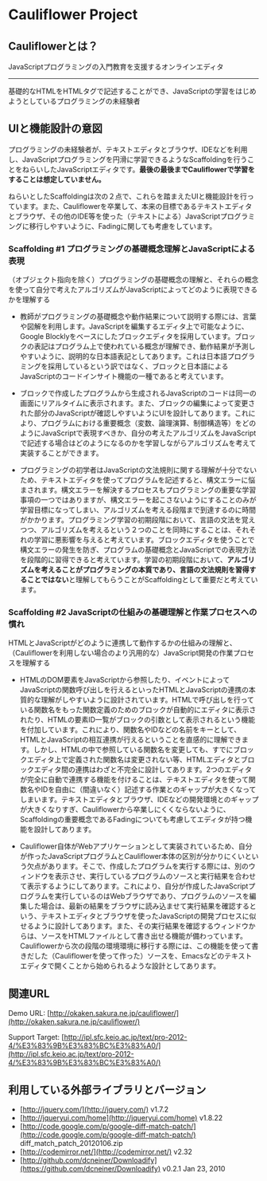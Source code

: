 Cauliflower Project
======================

Cauliflowerとは？
------

JavaScriptプログラミングの入門教育を支援するオンラインエディタ

------

基礎的なHTMLをHTMLタグで記述することができ、JavaScriptの学習をはじめようとしているプログラミングの未経験者

UIと機能設計の意図
------

プログラミングの未経験者が、テキストエディタとブラウザ、IDEなどを利用し、JavaScriptプログラミングを円滑に学習できるようなScaffoldingを行うことをねらいしたJavaScriptエディタです。**最後の最後までCauliflowerで学習をすることは想定していません。**

ねらいとしたScaffoldingは次の２点で、これらを踏まえたUIと機能設計を行っています。また、Cauliflowerを卒業して、本来の目標であるテキストエディタとブラウザ、その他のIDE等を使った（テキストによる）JavaScriptプログラミングに移行しやすいように、Fadingに関しても考慮をしています。

### Scaffolding #1 プログラミングの基礎概念理解とJavaScriptによる表現

 （オブジェクト指向を除く）プログラミングの基礎概念の理解と、それらの概念を使って自分で考えたアルゴリズムがJavaScriptによってどのように表現できるかを理解する

 - 教師がプログラミングの基礎概念や動作結果について説明する際には、言葉や図解を利用します。JavaScriptを編集するエディタ上で可能なように、Google Blocklyをベースにしたブロックエディタを採用しています。ブロックの表記はプログラム上で使われている概念が理解でき、動作結果が予測しやすいように、説明的な日本語表記としてあります。これは日本語プログラミングを採用しているという訳ではなく、ブロックと日本語によるJavaScriptのコードインサイト機能の一種であると考えています。

 - ブロックで作成したプログラムから生成されるJavaScriptのコードは同一の画面にリアルタイムに表示されます。また、ブロックの編集によって変更された部分のJavaScriptが確認しやすいようにUIを設計してあります。これにより、プログラムにおける重要概念（変数、論理演算、制御構造等）をどのようにJavaScriptで表現すべきか、自分の考えたアルゴリズムをJavaScriptで記述する場合はどのようになるのかを学習しながらアルゴリズムを考えて実装することができます。

 - プログラミングの初学者はJavaScriptの文法規則に関する理解が十分でないため、テキストエディタを使ってプログラムを記述すると、構文エラーに悩まされます。構文エラーを解決するプロセスもプログラミングの重要な学習事項の一つではありますが、構文エラーを起こさないようにすることのみが学習目標になってしまい、アルゴリズムを考える段階まで到達するのに時間がかかります。プログラミング学習の初期段階において、言語の文法を覚えつつ、アルゴリズムを考えるという２つのことを同時にすることは、それそれの学習に悪影響を与えると考えています。ブロックエディタを使うことで構文エラーの発生を防ぎ、プログラムの基礎概念とJavaScriptでの表現方法を段階的に習得できると考えています。学習の初期段階において、**アルゴリズムを考えることがプログラミングの本質であり、言語の文法規則を習得することではない**と理解してもらうことがScaffoldingとして重要だと考えています。

### Scaffolding #2 JavaScriptの仕組みの基礎理解と作業プロセスへの慣れ

HTMLとJavaScriptがどのように連携して動作するかの仕組みの理解と、（Cauliflowerを利用しない場合のより汎用的な）JavaScript開発の作業プロセスを理解する

 - HTMLのDOM要素をJavaScriptから参照したり、イベントによってJavaScriptの関数呼び出しを行えるといったHTMLとJavaScriptの連携の本質的な理解がしやすいように設計されています。HTMLで呼び出しを行っている関数名をもった関数定義のためのブロックが自動的にエディタに表示されたり、HTMLの要素ID一覧がブロックの引数として表示されるという機能を付加しています。これにより、関数名やIDなどの名前をキーとして、HTMLとJavaScriptの相互連携が行えるということを直感的に理解できます。しかし、HTMLの中で参照している関数名を変更しても、すでにブロックエディタ上で定義された関数名は変更されない等、HTMLエディタとブロックエディタ間の連携はわざと不完全に設計してあります。2つのエディタが完全に自動で連携する機能を付けることは、テキストエディタを使って関数名やIDを自由に（間違いなく）記述する作業とのギャップが大きくなってしまいます。テキストエディタとブラウザ、IDEなどの開発環境とのギャップが大きくなりすぎ、Cauliflowerから卒業しにくくならないように、Scaffoldingの重要概念であるFadingについても考慮してエディタが持つ機能を設計してあります。

 - Cauliflower自体がWebアプリケーションとして実装されているため、自分が作ったJavaScriptプログラムとCauliflower本体の区別が分かりにくいという欠点があります。そこで、作成したプログラムを実行する際には、別のウィンドウを表示させ、実行しているプログラムのソースと実行結果を合わせて表示するようにしてあります。これにより、自分が作成したJavaScriptプログラムを実行しているのはWebブラウザであり、プログラムのソースを編集した場合は、最新の結果をブラウザに読み込ませて実行結果を確認するという、テキストエディタとブラウザを使ったJavaScriptの開発プロセスに似せるように設計してあります。また、その実行結果を確認するウィンドウからは、ソースをHTMLファイルとして書き出せる機能が備わっています。Cauliflowerから次の段階の環境環境に移行する際には、この機能を使って書きだした（Cauliflowerを使って作った）ソースを、Emacsなどのテキストエディタで開くことから始められるような設計としてあります。

関連URL
------

Demo URL: [http://okaken.sakura.ne.jp/cauliflower/](http://okaken.sakura.ne.jp/cauliflower/)

Support Target: [http://ipl.sfc.keio.ac.jp/text/pro-2012-4/%E3%83%9B%E3%83%BC%E3%83%A0/](http://ipl.sfc.keio.ac.jp/text/pro-2012-4/%E3%83%9B%E3%83%BC%E3%83%A0/) 

利用している外部ライブラリとバージョン
------

* [http://jquery.com/](http://jquery.com/) v1.7.2
* [http://jqueryui.com/home](http://jqueryui.com/home) v1.8.22
* [http://code.google.com/p/google-diff-match-patch/](http://code.google.com/p/google-diff-match-patch/) diff_match_patch_20120106.zip 
* [http://codemirror.net/](http://codemirror.net/) v2.32
* [http://github.com/dcneiner/Downloadify](https://github.com/dcneiner/Downloadify) v0.2.1 Jan 23, 2010